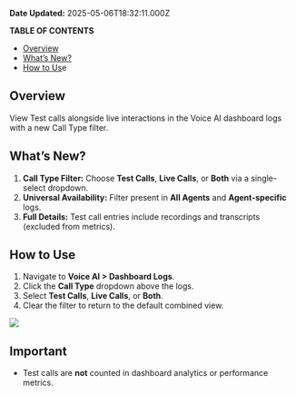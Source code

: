 **Date Updated:** 2025-05-06T18:32:11.000Z

  
**TABLE OF CONTENTS**

* [Overview ](#Overview%C2%A0)
* [What’s New?](#What%E2%80%99s-New?)
* [How to Us](#How-to-Use)e

  
## **Overview** 

View Test calls alongside live interactions in the Voice AI dashboard logs with a new Call Type filter.
  
  
## **What’s New?**

1. **Call Type Filter:** Choose **Test Calls**, **Live Calls**, or **Both** via a single-select dropdown.
2. **Universal Availability:** Filter present in **All Agents** and **Agent-specific** logs.
3. **Full Details:** Test call entries include recordings and transcripts (excluded from metrics).
  
  
## **How to Use**

1. Navigate to **Voice AI > Dashboard Logs**.
2. Click the **Call Type** dropdown above the logs.
3. Select **Test Calls**, **Live Calls**, or **Both**.
4. Clear the filter to return to the default combined view.

  
![](https://s3.amazonaws.com/cdn.freshdesk.com/data/helpdesk/attachments/production/155046188527/original/_DdE4jk2_jhuxw_3K5ReFWzD5KHsTOolZQ.png?1746536434)  

  
## **Important**

* Test calls are **not** counted in dashboard analytics or performance metrics.
  
  